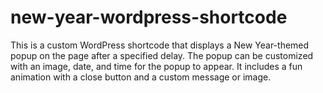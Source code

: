 # new-year-wordpress-shortcode
This is a custom WordPress shortcode that displays a New Year-themed popup on the page after a specified delay. The popup can be customized with an image, date, and time for the popup to appear. It includes a fun animation with a close button and a custom message or image.
